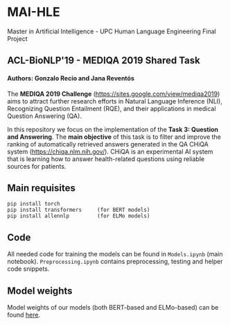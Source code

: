 # MAI-HLE
Master in Artificial Intelligence - UPC
Human Language Engineering Final Project

## **ACL-BioNLP'19 - MEDIQA 2019 Shared Task**
#### Authors: Gonzalo Recio and Jana Reventós 

The **MEDIQA 2019 Challenge** (https://sites.google.com/view/mediqa2019) aims to attract further research efforts in Natural Language Inference (NLI), Recognizing Question Entailment (RQE), and their applications in medical Question Answering (QA). 

In this repository we focus on the implementation of the **Task 3: Question and Answering**.
The **main objective** of this task is to filter and improve the ranking of automatically retrieved answers generated in the QA CHiQA system (https://chiqa.nlm.nih.gov/). 
CHiQA is an experimental AI system that is learning how to answer health-related questions using reliable sources for patients.

## Main requisites
```
pip install torch
pip install transformers     (for BERT models)
pip install allennlp         (for ELMo models)
````

## Code

All needed code for training the models can be found in `Models.ipynb` (main notebook). `Preprocessing.ipynb` contains preprocessing, testing and helper code snippets.

## Model weights

Model weights of our models (both BERT-based and ELMo-based) can be found [here](https://drive.google.com/drive/folders/11JbGwQ7jNbWRN5EADHqA4kPcio0whI_Q?usp=sharing).

